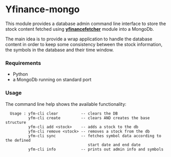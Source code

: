 Yfinance-mongo
==============

This module provides a database admin command line interface to store the stock content fetched using 
__[yfinancefetcher](http://www.github.com/figurebelow/yfinancefetcher)__ module into a MongoDb.

The main idea is to provide a wrap application to handle the database content in order to keep some consistency between the 
stock information, the symbols in the database and their time window.

### Requirements
* Python
* a MongoDb running on standard port

### Usage
The command line help shows the available functionality:
```
  Usage : yfm-cli clear          -- clears the DB
          yfm-cli create         -- clears AND creates the base structure
          yfm-cli add <stock>    -- adds a stock to the db
          yfm-cli remove <stock> -- removes a stock from the db
          yfm-cli sync           -- fetches symbol data according to the defined
                                    start date and end date
          yfm-cli info           -- prints out admin info and symbols
```
